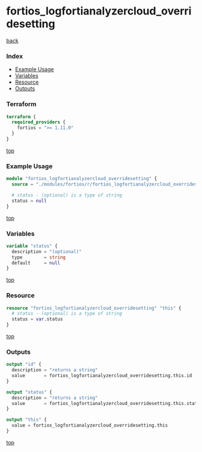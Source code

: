 # fortios_logfortianalyzercloud_overridesetting

[back](../fortios.md)

### Index

- [Example Usage](#example-usage)
- [Variables](#variables)
- [Resource](#resource)
- [Outputs](#outputs)

### Terraform

```terraform
terraform {
  required_providers {
    fortios = ">= 1.11.0"
  }
}
```

[top](#index)

### Example Usage

```terraform
module "fortios_logfortianalyzercloud_overridesetting" {
  source = "./modules/fortios/r/fortios_logfortianalyzercloud_overridesetting"

  # status - (optional) is a type of string
  status = null
}
```

[top](#index)

### Variables

```terraform
variable "status" {
  description = "(optional)"
  type        = string
  default     = null
}
```

[top](#index)

### Resource

```terraform
resource "fortios_logfortianalyzercloud_overridesetting" "this" {
  # status - (optional) is a type of string
  status = var.status
}
```

[top](#index)

### Outputs

```terraform
output "id" {
  description = "returns a string"
  value       = fortios_logfortianalyzercloud_overridesetting.this.id
}

output "status" {
  description = "returns a string"
  value       = fortios_logfortianalyzercloud_overridesetting.this.status
}

output "this" {
  value = fortios_logfortianalyzercloud_overridesetting.this
}
```

[top](#index)